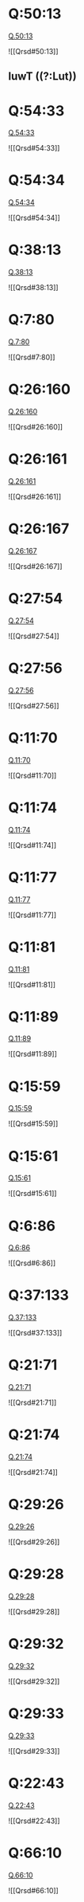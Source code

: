 
# Q:50:13

[Q.50:13](https://quran.com/50:13/tafsirs/ar-tafsir-al-tabari)

![[Qrsd#50:13]]

## luwT ((?:Lut))

# Q:54:33

[Q.54:33](https://quran.com/54:33/tafsirs/ar-tafsir-al-tabari)

![[Qrsd#54:33]]

# Q:54:34

[Q.54:34](https://quran.com/54:34/tafsirs/ar-tafsir-al-tabari)

![[Qrsd#54:34]]

# Q:38:13

[Q.38:13](https://quran.com/38:13/tafsirs/ar-tafsir-al-tabari)

![[Qrsd#38:13]]

# Q:7:80

[Q.7:80](https://quran.com/7:80/tafsirs/ar-tafsir-al-tabari)

![[Qrsd#7:80]]

# Q:26:160

[Q.26:160](https://quran.com/26:160/tafsirs/ar-tafsir-al-tabari)

![[Qrsd#26:160]]

# Q:26:161

[Q.26:161](https://quran.com/26:161/tafsirs/ar-tafsir-al-tabari)

![[Qrsd#26:161]]

# Q:26:167

[Q.26:167](https://quran.com/26:167/tafsirs/ar-tafsir-al-tabari)

![[Qrsd#26:167]]

# Q:27:54

[Q.27:54](https://quran.com/27:54/tafsirs/ar-tafsir-al-tabari)

![[Qrsd#27:54]]

# Q:27:56

[Q.27:56](https://quran.com/27:56/tafsirs/ar-tafsir-al-tabari)

![[Qrsd#27:56]]

# Q:11:70

[Q.11:70](https://quran.com/11:70/tafsirs/ar-tafsir-al-tabari)

![[Qrsd#11:70]]

# Q:11:74

[Q.11:74](https://quran.com/11:74/tafsirs/ar-tafsir-al-tabari)

![[Qrsd#11:74]]

# Q:11:77

[Q.11:77](https://quran.com/11:77/tafsirs/ar-tafsir-al-tabari)

![[Qrsd#11:77]]

# Q:11:81

[Q.11:81](https://quran.com/11:81/tafsirs/ar-tafsir-al-tabari)

![[Qrsd#11:81]]

# Q:11:89

[Q.11:89](https://quran.com/11:89/tafsirs/ar-tafsir-al-tabari)

![[Qrsd#11:89]]

# Q:15:59

[Q.15:59](https://quran.com/15:59/tafsirs/ar-tafsir-al-tabari)

![[Qrsd#15:59]]

# Q:15:61

[Q.15:61](https://quran.com/15:61/tafsirs/ar-tafsir-al-tabari)

![[Qrsd#15:61]]

# Q:6:86

[Q.6:86](https://quran.com/6:86/tafsirs/ar-tafsir-al-tabari)

![[Qrsd#6:86]]

# Q:37:133

[Q.37:133](https://quran.com/37:133/tafsirs/ar-tafsir-al-tabari)

![[Qrsd#37:133]]

# Q:21:71

[Q.21:71](https://quran.com/21:71/tafsirs/ar-tafsir-al-tabari)

![[Qrsd#21:71]]

# Q:21:74

[Q.21:74](https://quran.com/21:74/tafsirs/ar-tafsir-al-tabari)

![[Qrsd#21:74]]

# Q:29:26

[Q.29:26](https://quran.com/29:26/tafsirs/ar-tafsir-al-tabari)

![[Qrsd#29:26]]

# Q:29:28

[Q.29:28](https://quran.com/29:28/tafsirs/ar-tafsir-al-tabari)

![[Qrsd#29:28]]

# Q:29:32

[Q.29:32](https://quran.com/29:32/tafsirs/ar-tafsir-al-tabari)

![[Qrsd#29:32]]

# Q:29:33

[Q.29:33](https://quran.com/29:33/tafsirs/ar-tafsir-al-tabari)

![[Qrsd#29:33]]

# Q:22:43

[Q.22:43](https://quran.com/22:43/tafsirs/ar-tafsir-al-tabari)

![[Qrsd#22:43]]

# Q:66:10

[Q.66:10](https://quran.com/66:10/tafsirs/ar-tafsir-al-tabari)

![[Qrsd#66:10]]
